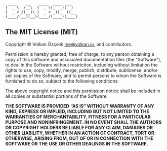 ```
 ____    __    ____  ____  __   
(  _ \  /__\  (  _ \(_  _)(  )  
)  _ < /(__)\ )  _ < _)(_  )(__ 
(____/(__)(__)(____/(____)(____)
```

## The MIT License (MIT)

Copyright © Volkan Özçelik <me@volkan.io>, and contributors.

Permission is hereby granted, free of charge, to any person obtaining a copy
of this software and associated documentation files (the "Software"), to deal
in the Software without restriction, including without limitation the rights
to use, copy, modify, merge, publish, distribute, sublicense, and/or sell
copies of the Software, and to permit persons to whom the Software is
furnished to do so, subject to the following conditions:

The above copyright notice and this permission notice shall be included in all
copies or substantial portions of the Software.

**THE SOFTWARE IS PROVIDED “AS IS” WITHOUT WARRANTY OF ANY KIND, EXPRESS OR
IMPLIED, INCLUDING BUT NOT LIMITED TO THE WARRANTIES OF MERCHANTABILITY,
FITNESS FOR A PARTICULAR PURPOSE AND NONINFRINGEMENT. IN NO EVENT SHALL THE
AUTHORS OR COPYRIGHT HOLDERS BE LIABLE FOR ANY CLAIM, DAMAGES OR OTHER
LIABILITY, WHETHER IN AN ACTION OF CONTRACT, TORT OR OTHERWISE, ARISING FROM,
OUT OF OR IN CONNECTION WITH THE SOFTWARE OR THE USE OR OTHER DEALINGS IN THE
SOFTWARE.**
